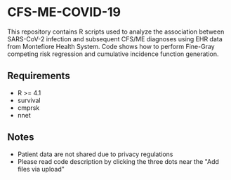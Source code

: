 # CFS-ME-COVID-19

This repository contains R scripts used to analyze the association between SARS-CoV-2 infection and subsequent CFS/ME diagnoses using EHR data from Montefiore Health System. Code shows how to perform Fine-Gray competing risk regression and cumulative incidence function generation.

## Requirements

- R >= 4.1
- survival
- cmprsk
- nnet

## Notes
- Patient data are not shared due to privacy regulations
- Please read code description by clicking the three dots near the "Add files via upload"
